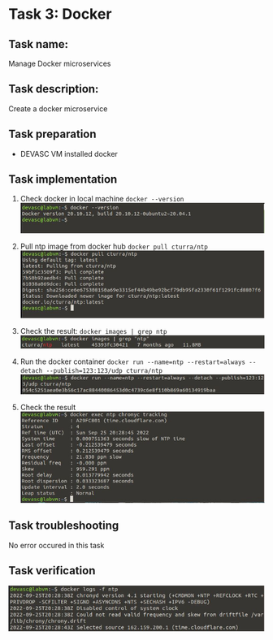 # Task 3: Docker

## Task name: 
Manage Docker microservices

## Task description: 
Create a docker microservice

## Task preparation
- DEVASC VM installed docker

## Task implementation
1. Check docker in local machine
 `docker --version`
  ![docker-version](task3.1screenshot.JPG) 

2. Pull ntp image from docker hub
 `docker pull cturra/ntp`
  ![docker pull](task3.2screenshot.JPG)

3. Check the result:
 `docker images | grep ntp`
  ![check images](task3.3screenshot.JPG)  

4. Run the docker container
 `docker run --name=ntp --restart=always --detach --publish=123:123/udp cturra/ntp`
  ![docker container](task3.4screenshot.JPG)

5. Check the result
 ![Result](task3.5screenshot.JPG)    
 
## Task troubleshooting
No error occured in this task

## Task verification
![Confirm task3](task3.6screenshot.JPG)
